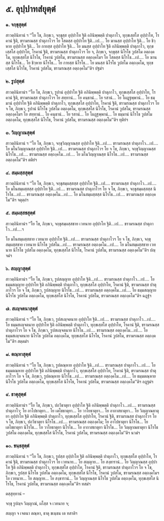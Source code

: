 <h1>๕. อุปฺปาทสํยุตฺตํ</h1>
<h3>๑. จกฺขุสุตฺตํ</h3>
<p> สาวตฺถินิทานํ   ฯ ‘‘โย โข, ภิกฺขเว, จกฺขุสฺส อุปฺปาโท ฐิติ อภินิพฺพตฺติ ปาตุภาโว, ทุกฺขเสฺสโส อุปฺปาโท, โรคานํ ฐิติ, ชรามรณสฺส ปาตุภาโวฯ โย โสตสฺส อุปฺปาโท ฐิติ…เป.… โย ฆานสฺส อุปฺปาโท ฐิติ… โย ชิวฺหาย อุปฺปาโท ฐิติ… โย กายสฺส อุปฺปาโท ฐิติ… โย มนสฺส อุปฺปาโท ฐิติ อภินิพฺพตฺติ ปาตุภาโว, ทุกฺขเสฺสโส  อุปฺปาโท, โรคานํ ฐิติ, ชรามรณสฺส ปาตุภาโวฯ โย จ, ภิกฺขเว, จกฺขุสฺส นิโรโธ วูปสโม อตฺถงฺคโม, ทุกฺขเสฺสโส นิโรโธ, โรคานํ วูปสโม, ชรามรณสฺส อตฺถงฺคโมฯ โย โสตสฺส นิโรโธ…เป.… โย ฆานสฺส นิโรโธ… โย ชิวฺหาย นิโรโธ… โย กายสฺส นิโรโธ… โย มนสฺส นิโรโธ วูปสโม อตฺถงฺคโม, ทุกฺขเสฺสโส นิโรโธ, โรคานํ วูปสโม, ชรามรณสฺส อตฺถงฺคโม’’ติฯ ปฐมํฯ</p>


<h3>๒. รูปสุตฺตํ</h3>
<p> สาวตฺถินิทานํฯ ‘‘โย โข, ภิกฺขเว, รูปานํ อุปฺปาโท ฐิติ อภินิพฺพตฺติ ปาตุภาโว, ทุกฺขเสฺสโส อุปฺปาโท, โรคานํ ฐิติ, ชรามรณสฺส ปาตุภาโวฯ โย สทฺทานํ… โย คนฺธานํ… โย รสานํ… โย โผฎฺฐพฺพานํ… โย ธมฺมานํ อุปฺปาโท ฐิติ อภินิพฺพตฺติ ปาตุภาโว, ทุกฺขเสฺสโส อุปฺปาโท, โรคานํ ฐิติ, ชรามรณสฺส ปาตุภาโวฯ โย  จ โข, ภิกฺขเว, รูปานํ นิโรโธ วูปสโม อตฺถงฺคโม, ทุกฺขเสฺสโส นิโรโธ, โรคานํ วูปสโม, ชรามรณสฺส อตฺถงฺคโมฯ โย สทฺทานํ… โย คนฺธานํ… โย รสานํ… โย โผฎฺฐพฺพานํ… โย ธมฺมานํ นิโรโธ วูปสโม อตฺถงฺคโม, ทุกฺขเสฺสโส นิโรโธ, โรคานํ วูปสโม, ชรามรณสฺส อตฺถงฺคโม’’ติฯ ทุติยํฯ</p>


<h3>๓. วิญฺญาณสุตฺตํ</h3>
<p> สาวตฺถินิทานํ  ฯ ‘‘โย โข, ภิกฺขเว, จกฺขุวิญฺญาณสฺส อุปฺปาโท ฐิติ…เป.… ชรามรณสฺส ปาตุภาโว…เป.… โย มโนวิญฺญาณสฺส อุปฺปาโท ฐิติ…เป.… ชรามรณสฺส ปาตุภาโวฯ โย จ โข, ภิกฺขเว, จกฺขุวิญฺญาณสฺส นิโรโธ…เป.… ชรามรณสฺส อตฺถงฺคโม…เป.… โย มโนวิญฺญาณสฺส นิโรโธ…เป.… ชรามรณสฺส อตฺถงฺคโม’’ติฯ ตติยํฯ</p>


<h3>๔. สมฺผสฺสสุตฺตํ</h3>
<p> สาวตฺถินิทานํ ฯ ‘‘โย โข, ภิกฺขเว, จกฺขุสมฺผสฺสสฺส อุปฺปาโท ฐิติ…เป.… ชรามรณสฺส ปาตุภาโว…เป.… โย มโนสมฺผสฺสสฺส อุปฺปาโท ฐิติ…เป.… ชรามรณสฺส ปาตุภาโวฯ โย จ โข, ภิกฺขเว, จกฺขุสมฺผสฺสสฺส นิโรโธ…เป.… ชรามรณสฺส อตฺถงฺคโม…เป.… โย มโนสมฺผสฺสสฺส นิโรโธ…เป.… ชรามรณสฺส อตฺถงฺคโม’’ติฯ จตุตฺถํฯ</p>


<h3>๕. สมฺผสฺสชสุตฺตํ</h3>
<p> สาวตฺถินิทานํฯ ‘‘โย โข, ภิกฺขเว, จกฺขุสมฺผสฺสชาย เวทนาย อุปฺปาโท ฐิติ…เป.… ชรามรณสฺส ปาตุภาโว…เป.…ฯ</p>


<p>โย มโนสมฺผสฺสชาย เวทนาย อุปฺปาโท ฐิติ…เป.…  ชรามรณสฺส ปาตุภาโวฯ โย จ โข, ภิกฺขเว, จกฺขุสมฺผสฺสชาย เวทนาย นิโรโธ  วูปสโม…เป.… ชรามรณสฺส อตฺถงฺคโม…เป.… โย มโนสมฺผสฺสชาย เวทนาย นิโรโธ วูปสโม อตฺถงฺคโม, ทุกฺขเสฺสโส นิโรโธ, โรคานํ วูปสโม, ชรามรณสฺส อตฺถงฺคโม’’ติฯ ปญฺจมํฯ</p>


<h3>๖. สญฺญาสุตฺตํ</h3>
<p> สาวตฺถินิทานํฯ ‘‘โย โข, ภิกฺขเว, รูปสญฺญาย อุปฺปาโท ฐิติ…เป.… ชรามรณสฺส ปาตุภาโว…เป.… โย ธมฺมสญฺญาย อุปฺปาโท ฐิติ อภินิพฺพตฺติ ปาตุภาโว, ทุกฺขเสฺสโส อุปฺปาโท, โรคานํ ฐิติ, ชรามรณสฺส ปาตุภาโวฯ โย จ โข, ภิกฺขเว, รูปสญฺญาย นิโรโธ…เป.… ชรามรณสฺส อตฺถงฺคโม…เป.… โย ธมฺมสญฺญาย นิโรโธ วูปสโม อตฺถงฺคโม, ทุกฺขเสฺสโส นิโรโธ, โรคานํ วูปสโม, ชรามรณสฺส อตฺถงฺคโม’’ติฯ ฉฎฺฐํฯ</p>


<h3>๗. สเญฺจตนาสุตฺตํ</h3>
<p> สาวตฺถินิทานํ ฯ ‘‘โย โข, ภิกฺขเว, รูปสเญฺจตนาย อุปฺปาโท ฐิติ…เป.… ชรามรณสฺส ปาตุภาโว…เป.… โย ธมฺมสเญฺจตนาย อุปฺปาโท ฐิติ อภินิพฺพตฺติ ปาตุภาโว, ทุกฺขเสฺสโส อุปฺปาโท, โรคานํ ฐิติ, ชรามรณสฺส ปาตุภาโวฯ โย จ โข, ภิกฺขเว, รูปสเญฺจตนาย นิโรโธ…เป.… ชรามรณสฺส อตฺถงฺคโม…เป.… โย ธมฺมสเญฺจตนาย นิโรโธ วูปสโม อตฺถงฺคโม, ทุกฺขเสฺสโส นิโรโธ, โรคานํ วูปสโม, ชรามรณสฺส อตฺถงฺคโม’’ติฯ สตฺตมํฯ</p>


<h3>๘. ตณฺหาสุตฺตํ</h3>
<p> สาวตฺถินิทานํ ฯ ‘‘โย โข, ภิกฺขเว, รูปตณฺหาย อุปฺปาโท ฐิติ…เป.… ชรามรณสฺส  ปาตุภาโว…เป.… โย ธมฺมตณฺหาย อุปฺปาโท ฐิติ อภินิพฺพตฺติ ปาตุภาโว, ทุกฺขเสฺสโส อุปฺปาโท, โรคานํ ฐิติ, ชรามรณสฺส ปาตุภาโวฯ โย  จ โข, ภิกฺขเว, รูปตณฺหาย นิโรโธ…เป.… ชรามรณสฺส อตฺถงฺคโม…เป.… โย ธมฺมตณฺหาย นิโรโธ วูปสโม อตฺถงฺคโม, ทุกฺขเสฺสโส นิโรโธ, โรคานํ วูปสโม, ชรามรณสฺส อตฺถงฺคโม’’ติฯ อฎฺฐมํฯ</p>


<h3>๙. ธาตุสุตฺตํ</h3>
<p> สาวตฺถินิทานํฯ ‘‘โย โข, ภิกฺขเว, ปถวีธาตุยา อุปฺปาโท ฐิติ อภินิพฺพตฺติ ปาตุภาโว…เป.… ชรามรณสฺส ปาตุภาโว; โย อาโปธาตุยา… โย เตโชธาตุยา… โย วาโยธาตุยา… โย อากาสธาตุยา… โย วิญฺญาณธาตุยา อุปฺปาโท ฐิติ อภินิพฺพตฺติ ปาตุภาโว, ทุกฺขเสฺสโส อุปฺปาโท, โรคานํ ฐิติ, ชรามรณสฺส ปาตุภาโวฯ โย จ โข, ภิกฺขเว, ปถวีธาตุยา นิโรโธ…เป.… ชรามรณสฺส อตฺถงฺคโม; โย อาโปธาตุยา นิโรโธ… โย เตโชธาตุยา นิโรโธ… โย วาโยธาตุยา นิโรโธ… โย อากาสธาตุยา นิโรโธ… โย วิญฺญาณธาตุยา นิโรโธ วูปสโม อตฺถงฺคโม, ทุกฺขเสฺสโส นิโรโธ, โรคานํ วูปสโม, ชรามรณสฺส อตฺถงฺคโม’’ติฯ นวมํฯ</p>


<h3>๑๐. ขนฺธสุตฺตํ</h3>
<p> สาวตฺถินิทานํ  ฯ ‘‘โย โข, ภิกฺขเว, รูปสฺส อุปฺปาโท ฐิติ อภินิพฺพตฺติ ปาตุภาโว, ทุกฺขเสฺสโส อุปฺปาโท, โรคานํ ฐิติ, ชรามรณสฺส ปาตุภาโวฯ โย เวทนาย… โย สญฺญาย… โย สงฺขารานํ… โย วิญฺญาณสฺส อุปฺปาโท ฐิติ อภินิพฺพตฺติ ปาตุภาโว, ทุกฺขเสฺสโส อุปฺปาโท, โรคานํ ฐิติ, ชรามรณสฺส ปาตุภาโวฯ โย จ โข, ภิกฺขเว, รูปสฺส นิโรโธ วูปสโม อตฺถงฺคโม, ทุกฺขเสฺสโส นิโรโธ, โรคานํ วูปสโม, ชรามรณสฺส อตฺถงฺคโมฯ โย เวทนาย… โย สญฺญาย… โย สงฺขารานํ… โย วิญฺญาณสฺส นิโรโธ วูปสโม อตฺถงฺคโม, ทุกฺขเสฺสโส นิโรโธ, โรคานํ วูปสโม, ชรามรณสฺส อตฺถงฺคโม’’ติฯ ทสมํฯ</p>

</p>


<p>ตสฺสุทฺทานํ –</p>


<p>
จกฺขุ  
รูปญฺจ วิญฺญาณํ, ผโสฺส จ เวทนาย จ;  
  
สญฺญา จ เจตนา ตณฺหา, ธาตุ ขเนฺธน เต ทสาติฯ  
</p>
  
  
  
  
  